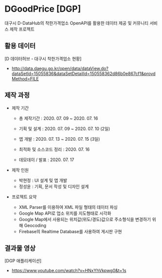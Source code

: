 # DGoodPrice [DGP]
대구시 D-DataHub의 착한가격업소 OpenAPI를 활용한 데이터 제공 및 커뮤니티 서비스 제작 프로젝트

## 활용 데이터
[D 데이터허브 - 대구시 착한가격업소 현황]
- http://data.daegu.go.kr/open/data/dataView.do?dataSetId=15055836&dataSetDetailId=150558362d86b0e867cf1&provdMethod=FILE

## 제작 과정
- 제작 기간
  - 총 제작기간 : 2020. 07. 09 ~ 2020. 07. 16
  
  - 기획 및 설계 : 2020. 07. 09 ~ 2020. 07. 10 (2일)
  - 앱 개발 : 2020. 07. 13 ~ 2020. 07. 15 (3일)
  - 최적화 및 소스코드 정리 : 2020. 07. 16
  - 데모데이 / 발표 : 2020. 07. 17


- 제작 인원
  - 박현정 : UI 설계 및 앱 개발
  - 정성윤 : 기획, 문서 작성 및 디자인 설계
  
  
- 프로젝트 요약
  - XML Parser를 이용하여 XML 파일 형태의 데이터 파싱
  - Google Map API로 업소 위치를 지도형태로 시각화
  - Google Map에서 사용되는 위치값(위도/경도)값으로 주소형식을 변경하기 위해 Geocoding
  - Firebase의 Realtime Database를 사용하여 게시판 구현

## 결과물 영상
[DGP 애플리케이션]
- https://www.youtube.com/watch?v=HNxYhVkpwg0&t=1s
